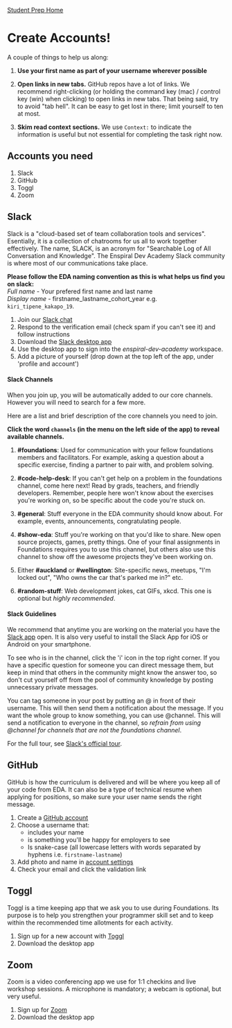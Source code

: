 [Student Prep Home](README.md)  

# Create Accounts!

A couple of things to help us along:

1. **Use your first name as part of your username wherever possible**

2. **Open links in new tabs.** GitHub repos have a lot of links. We recommend right-clicking (or holding the command key (mac) / control key (win) when clicking) to open links in new tabs. That being said, try to avoid "tab hell". It can be easy to get lost in there; limit yourself to ten at most. 

3. **Skim read context sections.** We use `Context:` to indicate the information is useful but not essential for completing the task right now.

## Accounts you need

1. Slack
2. GitHub
3. Toggl
4. Zoom

## Slack
Slack is a "cloud-based set of team collaboration tools and services". Esentially, it is a collection of chatrooms for us all to work together effectively. 
The name, SLACK, is an acronym for "Searchable Log of All Conversation and Knowledge".
The Enspiral Dev Academy Slack community is where most of our communications take place.


__Please follow the EDA naming convention as this is what helps us find you on slack:__\
_Full name_ - Your prefered first name and last name\
_Display name_ - firstname_lastname_cohort_year e.g. `kiri_tipene_kakapo_19`.


1. Join our [Slack chat](https://join.slack.com/t/enspiral-dev-academy/shared_invite/enQtNTI0MDI0NjQ1ODI1LTAzNmYxOWMwNmE5NzNlZGFkODQ0M2U4NDZjNTJiZGUyOGM5YTc2ODk1NTkwNzRkNzNhZTA1NDFhOThlYWFkZWU)  
2. Respond to the verification email (check spam if you can't see it) and follow instructions
4. Download the [Slack desktop app](https://slack.com/app)
5. Use the desktop app to sign into the _enspiral-dev-academy_ workspace.
6. Add a picture of yourself (drop down at the top left of the app, under 'profile and account')

#### Slack Channels
When you join up, you will be automatically added to our core channels. However you will need to search for a few more.

Here are a list and brief description of the core channels you need to join.

__Click the word `channels` (in the menu on the left side of the app) to reveal available channels.__

1. **#foundations**: Used for communication with your fellow foundations members and facilitators. For example, asking a question about a specific exercise, finding a partner to pair with, and problem solving.

2. **#code-help-desk**: If you can't get help on a problem in the foundations channel, come here next! Read by grads, teachers, and friendly developers. Remember, people here won't know about the exercises you're working on, so be specific about the code you're stuck on.

3. **#general**: Stuff everyone in the EDA community should know about. For example, events, announcements, congratulating people.

4. **#show-eda**: Stuff you're working on that you'd like to share. New open source projects, games, pretty things. One of your final assignments in Foundations requires you to use this channel, but others also use this channel to show off the awesome projects they've been working on.

5. Either **#auckland** or **#wellington**: Site-specific news, meetups, "I'm locked out", "Who owns the car that's parked me in?" etc.

6. **#random-stuff**: Web development jokes, cat GIFs, xkcd. This one is optional but _highly recommended_. 


#### Slack Guidelines

We recommend that anytime you are working on the material you have the [Slack app](https://slack.com/downloads) open.
It is also very useful to install the Slack App for iOS or Android on your smartphone. 

To see who is in the channel, click the 'i' icon in the top right corner. If you have a specific question for someone you can direct message them, but keep in mind that others in the community might know the answer too, so don't cut yourself off from the pool of community knowledge by posting unnecessary private messages.

You can tag someone in your post by putting an @ in front of their username. This will then send them a notification about the message. If you want the whole group to know something, you can use @channel. This will send a notification to everyone in the channel, so *refrain from using @channel for channels that are not the foundations channel*.

For the full tour, see [Slack's official tour](https://enspiral-dev-academy.slack.com/is/team-communication).

## GitHub
GitHub is how the curriculum is delivered and will be where you keep all of your code from EDA. It can also be a type of technical resume when applying for positions, so make sure your user name sends the right message.

1. Create a [GitHub account](https://github.com/)
2. Choose a username that:
    - includes your name
    - is something you'll be happy for employers to see
    - Is snake-case (all lowercase letters with words separated by hyphens i.e. `firstname-lastname`)
3. Add photo and name in [account settings](https://github.com/settings/profile)
4. Check your email and click the validation link

## Toggl 
Toggl is a time keeping app that we ask you to use during Foundations. Its purpose is to help you strengthen your programmer skill set and to keep within the recommended time allotments for each activity. 

1. Sign up for a new account with [Toggl](https://toggl.com/)  
2. Download the desktop app 

## Zoom
Zoom is a video conferencing app we use for 1:1 checkins and live workshop sessions. 
A microphone is mandatory; a webcam is optional, but very useful. 

1. Sign up for [Zoom](https://zoom.us/)
2. Download the desktop app



